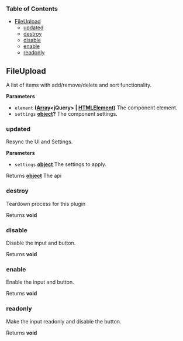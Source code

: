 <!-- Generated by documentation.js. Update this documentation by updating the source code. -->

### Table of Contents

-   [FileUpload][1]
    -   [updated][2]
    -   [destroy][3]
    -   [disable][4]
    -   [enable][5]
    -   [readonly][6]

## FileUpload

A list of items with add/remove/delete and sort functionality.

**Parameters**

-   `element` **([Array][7]&lt;jQuery> | [HTMLElement][8])** The component element.
-   `settings` **[object][9]?** The component settings.

### updated

Resync the UI and Settings.

**Parameters**

-   `settings` **[object][9]** The settings to apply.

Returns **[object][9]** The api

### destroy

Teardown process for this plugin

Returns **void** 

### disable

Disable the input and button.

Returns **void** 

### enable

Enable the input and button.

Returns **void** 

### readonly

Make the input readonly and disable the button.

Returns **void** 

[1]: #fileupload

[2]: #updated

[3]: #destroy

[4]: #disable

[5]: #enable

[6]: #readonly

[7]: https://developer.mozilla.org/docs/Web/JavaScript/Reference/Global_Objects/Array

[8]: https://developer.mozilla.org/docs/Web/HTML/Element

[9]: https://developer.mozilla.org/docs/Web/JavaScript/Reference/Global_Objects/Object
